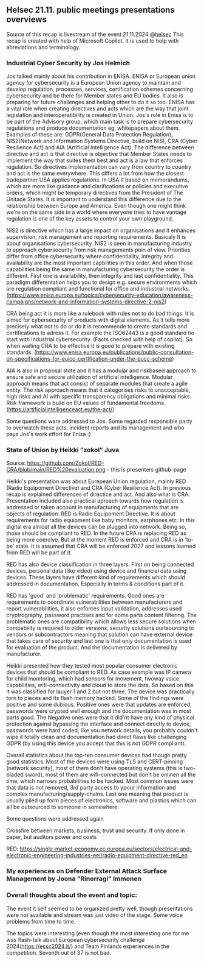 ## Helsec 21.11. public meetings presentations overviews
Source of this recap is livestream of the event 21.11.2024 @[helsec](https://helsec.fi/events/2024-11-21_helsec_november_2024_meetup/)
This recap is created with help of  Microsoft Copilot. It is used to help with abreviations and terminology.

### Industrial Cyber Security by Jos Helmich
Jos talked mainly about his contribution in ENISA. ENISA or European union agency for cybersecurity is a European Union agency to maintain and develop regulation, processes, services, certification schemes concerning cybersecurity and be there for Member states and EU bodies. It also is preparing for future challenges and helping other to do it so too.
ENISA has a vital role when creating directives and acts which are the way that joint legislation and interoperatibility is created in Union.
Jos's role in Enisa is to be part of the Advisory group, which main task is to prepare cybersecurity regulations and produce documentation eg. whitepapers about them. Examples of these are: GDPR(General Data Protection Regulation), NIS2(Network and Information Systems Directive, build on NIS), CRA (Cyber Resilience Act) and AIA (Artificial Intelligence Act). The difference between directive and act is that directive is objective that Member States needs to implement the way that suites them best and act is a law that enforces regulation. So directives implementation can vary from country to country and act is the same everywhere. This differs a lot from how the closest tradepartner USA applies regulations. In USA it based on memorandums, which are more like guidance and clarifications or policies and executive orders, which might be temporary directives from the President of The Unitade States. It is important to understand this difference due to the relationship between Europe and America. Even though one might think we're on the same side in a world where everyone tries to have vantage regulation is one of the key assets to control your own playground.

NIS2 is directive which has a large impact on organisations and it enhances supervision, risk management and reporting requirements. Basicaly It is about organisations cybersecurity. NIS2 is seen in manufacturing industry to approach cybersecurity from risk managements poin of view. Priorities differ from office cybersecurity where confidentiality, integrity and availability are the most important capbilities in this order. And when those capabilities being the same in manufacturing cybersecurity the order is different. First one is availability, then integrity and last confidentiality. This paradigm differentation helps you to design e.g. secure environments which are regulation compliant and functional for office and industrial networks.(https://www.enisa.europa.eu/topics/cybersecurity-education/awareness-campaigns/network-and-information-systems-directive-2-nis2)

CRA being act it is more like a rulebook with rules not to do bad things. It is aimed for cybersecurity of products with digital elements. As it tells more precisely what not to do or do it is recommende to create standards and certifications to adress it. For example the ISO62443 is a good standard tio start with industrial cybersecurity. (Facts checked with help of copilot). So when waiting CRA to be effective it is good to prepare with existing standards. (https://www.enisa.europa.eu/publications/public-consultation-on-specifications-for-euicc-certification-under-the-eucc-scheme)

AIA is also in proposal state and it has a modular and riskbased approach to ensure safe and secure utilization of artificial intelligence. Modular approach means that act consist of separate modules that create a agile entity. The risk approach means that it categorises risks to unacceptable, high risks and AI with specific transparency obligations and minimal risks. Risk framework is build on EU values of fundamental freedoms. (https://artificialintelligenceact.eu/the-act/)

Some questions were addressed to Jos. Some regarded responsible party to overwatch these acts, incident reports and its management and who pays Jos's work effort for Enisa :)


### State of Union by Heikki ”zokol” Juva
Source: https://github.com/Zokol/RED-CRA/blob/main/RED%20evaluation.png - this is presenters github-page

Heikki's presentation was about Eurepean Union regulation, mainly RED (Radio Equipoment Directive) and CRA (Cyber Resilience Act). In previous recap is explained differences of directice and act. And also what is CRA. Presentation included also practical aproach towards how regulation is addressed or taken account in manufacturing of equipments that are objects of regulation.
RED is Radio Equipoment Directive. It is about requirements for radio equipment like baby monitors, earphones etc. In this digital era almost all the devices can be plugged into network. Being so, those should be compliant to RED. In the future CRA is replacing RED as being more coercive. But at the moment RED is enforced and CRA is in 'to-be' state. It is assumed that CRA will be enforced 2027 and lessons learned from RED will be part of it.


RED has also device classification in three layers. First on being connected devices, personal data (like video) using device  and financial data using devices. These layers have different kind of requirements which should addressed in documentation. Especially in terms & conditions part of it.

RED has 'good' and 'problematic' requirements. Good ones are requirements to coordinate vulnerabilities between manufacturers and report vulnerabilities, it also enforces input validation, addresses used cryptrography, password practises and for some parts content filtering. The problematic ones are compatibility which allows less secure solutions when compability is required to older versions, security solutions ourtsourcing to vendors or subcontractors meaning that solution can have external device that takes care of security and last one is that only documentation is used for evaluation of the product. And the documentation is delivered by manufacturer. 

Heikki presented how they tested most popular consumer electronic devices that should be compliant to RED. As case example was IP camera for child monitoring, which had sensors for movement, twoway voice capabilities, wifi-connectivity and cloud to store the data. So based on this it was classified for lauyer 1 and 2 but not three.
The device was practically torn to pieces and its flash memory hacked. Some of the findings were positive and some dubious. Positive ones were that updates are enforced, passwords were crypted well enough and the documentation was in most parts good. The Negative ones were that it did'nt have any kind of physical  protection against bypassing the interface and connect directly to device, passwords were hard coded, like you network details, you probably couldn't wipe it totally clean and documentation had direct flaws like challenging GDPR (by using this device you accept that this is not GDPR compliant).

Overall statistics about the top-ten consumer devices had though pretty good statistics. Most of the devices were using TLS and CERT-pinning (network security), most of them don't have operating systems (this is two-bladed sword), most of them are wifi-connected but don't be onlinen all the time, which narrows probabilities to be hacked. Most common issues were that data is not removed, 3rd party access to ypour information and complex manufacturing/supply-chains. Last one meaning that product is usually piled up form pieces of electronics, software and plastics which can all be outsourced to someone in somewhere.

Some questions were addressed again

Crossfire between markets, business, trust and security. If only done in paper, but auditors power and costs

RED: https://single-market-economy.ec.europa.eu/sectors/electrical-and-electronic-engineering-industries-eei/radio-equipment-directive-red_en



### My experiences on Defender External Attack Surface Management by Joona "Rinorragi" Immonen


### Overall thoughts about the event and topic:
The event it self seemed to be organized pretty well, though presentations were not available and stream was just video of the stage. Some voice problems from time to time.

The topics were interesting (even though the most interesting one for me was flash-talk about European cybersecurity challenge 2024(https://ecsc2024.it/) and Team Finlands experiences in the competition. Seventh out of 37 is not bad.



